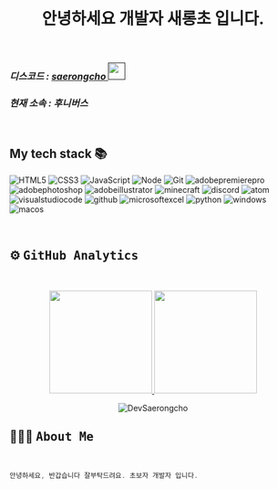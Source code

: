 

<h1 align="center">안녕하세요 개발자 새롱초 입니다.</h1>
<br>

<p>
  <em>
    <h3>
    디스코드 :
      <a href="">
        saerongcho <img src="https://cdn.discordapp.com/attachments/998559272155750482/1000307653647532043/discord-logo-16.png" height="30px" />
      </a>
    </h3>
  </em>
  <em>
  <h3>
    현재 소속 : 후니버스
    
  </h3>
    </em>
  </em>
</p>

<br />





<h2> My tech stack 📚 </h2>

![HTML5](https://img.shields.io/badge/-HTML5-F05032?style=for-the-badge&logo=html5&logoColor=ffffff)
![CSS3](https://img.shields.io/badge/-CSS3-007ACC?style=for-the-badge&logo=css3)
![JavaScript](https://img.shields.io/badge/-JavaScript-%23F7DF1C?style=for-the-badge&logo=javascript&logoColor=000000&labelColor=%23F7DF1C&color=%23FFCE5A)
![Node](https://img.shields.io/badge/-Nodejs-43853d?style=for-the-badge&logo=Node.js&logoColor=white)
![Git](https://img.shields.io/badge/-Git-F05032?style=for-the-badge&logo=git&logoColor=ffffff)
![adobepremierepro](https://img.shields.io/badge/-PremirePro-9999FF?style=for-the-badge&logo=adobepremierepro&logoColor=ffffff)
![adobephotoshop](https://img.shields.io/badge/-Photoshop-31A8FF?style=for-the-badge&logo=adobephotoshop&logoColor=ffffff)
![adobeillustrator](https://img.shields.io/badge/-Illustrator-FF9A00?style=for-the-badge&logo=adobeillustrator&logoColor=ffffff)
![minecraft](https://img.shields.io/badge/-Minecraft-62B47A?style=for-the-badge&logo=minecraft&logoColor=ffffff)
![discord](https://img.shields.io/badge/-DiscordBot-5865F2?style=for-the-badge&logo=discord&logoColor=ffffff)
![atom](https://img.shields.io/badge/-Atom-66595C?style=for-the-badge&logo=atom&logoColor=ffffff)
![visualstudiocode](https://img.shields.io/badge/-VisualStudioCode-007ACC?style=for-the-badge&logo=visualstudiocode&logoColor=ffffff)
![github](https://img.shields.io/badge/-GitHub-181717?style=for-the-badge&logo=github&logoColor=ffffff)
![microsoftexcel](https://img.shields.io/badge/-excel-217346?style=for-the-badge&logo=microsoftexcel&logoColor=ffffff)
![python](https://img.shields.io/badge/-python-3776AB?style=for-the-badge&logo=python&logoColor=ffffff)
![windows](https://img.shields.io/badge/-Window-0078D6?style=for-the-badge&logo=windows&logoColor=ffffff)
![macos](https://img.shields.io/badge/-macos-000000?style=for-the-badge&logo=macos&logoColor=ffffff)




<br/>

## ⚙️ <b><samp>GitHub Analytics</b></samp>

<br>

<p align="center">
<a href="https://github.com/DevSaerongcho">
  <img height="180em" src="https://github-readme-stats-eight-theta.vercel.app/api?username=DevSaerongcho&show_icons=true&theme=highcontrast&include_all_commits=true&count_private=true"/>
  <img height="180em" src="https://github-readme-stats-eight-theta.vercel.app/api/top-langs/?username=DevSaerongcho&layout=compact&langs_count=8&hide=css,html,scss&theme=highcontrast"/>
</a>
</p>
<p align="center"><img align="center" src="https://github-readme-streak-stats.herokuapp.com/?user=DevSaerongcho&theme=merko" alt="DevSaerongcho"/></p>



## 👨🏻‍💻 <b><samp>About Me</samp></b>
<br>

```c
안녕하세요, 반갑습니다 잘부탁드려요. 초보자 개발자 입니다.
```
<br>
